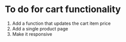 # To do for cart functionality
1. Add a function that updates the cart item price
2. Add a single product page
3. Make it responsive


